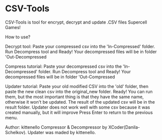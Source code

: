 # CSV-Tools
CSV-Tools is tool for encrypt, decrypt and update .CSV files Supercell Games!

How to use?

Decrypt tool:
Paste your compressed csv into the 'In-Compressed' folder. Run Decompress tool and Ready! Your decompressed files will be in folder 'Out-Decompressed

Compress tutorial:
Paste your decompressed csv into the 'In-Decompressed' folder. Run Decompress tool and Ready! Your decompressed files will be in folder 'Out-Compressed

Updater tutorial:
Paste your old modified CSV into the 'old' folder, then paste the new clean csv into the original_new folder.
Ready! You can run them, but the most important thing is that they have the same name, otherwise it won't be updated.
The result of the updated csv will be in the result folder.
Updater does not work well with some csv because it was created manually, but it will improve
Press Enter to return to the previous menu.

Author: kittenello
Compressor & Decompressor by XCoder(Danila-Schelkov). Updater was maded by kittenello.
